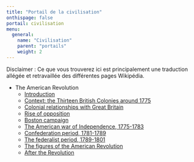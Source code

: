 ```yaml
---
title: "Portail de la civilisation"
onthispage: false
portail: civilisation
menu:
  general:
    name: "Civilisation"
    parent: "portails"
    weight: 2
---
```


Disclaimer : Ce que vous trouverez ici est principalement une traduction allégée et retravaillée des différentes pages Wikipédia.

- The American Revolution
  - [Introduction](the-american-revolution/introduction)
  - [Context: the Thirteen British Colonies around 1775](the-american-revolution/context)
  - [Colonial relationships with Great Britain](the-american-revolution/colonial-relationships)
  - [Rise of opposition](the-american-revolution/rise-of-opposition)
  - [Boston campaign](the-american-revolution/boston-campaign)
  - [The American war of Independence, 1775-1783](the-american-revolution/the-american-war-of-independence)
  - [Confederation period, 1781-1789](the-american-revolution/confederation)
  - [The federalist period, 1789-1801](the-american-revolution/federalist-period)
  - [The figures of the American Revolution](the-american-revolution/figures-of-revolution)
  - [After the Revolution](the-american-revolution/after-revolution)